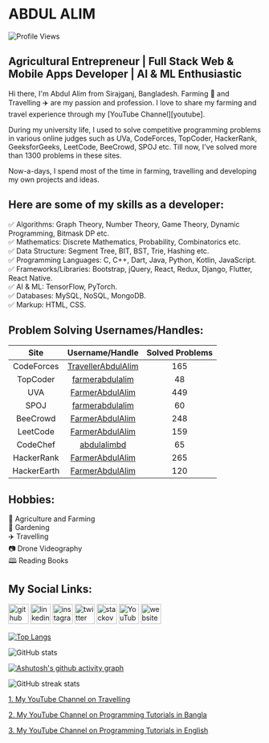 # ABDUL ALIM

![Profile Views](https://komarev.com/ghpvc/?username=your-github-username&color=blueviolet)

## Agricultural Entrepreneur | Full Stack Web & Mobile Apps Developer | AI & ML Enthusiastic

Hi there, I'm Abdul Alim from Sirajganj, Bangladesh. Farming 🌾 and Travelling ✈️ are my passion and profession. I love to share my farming and travel experience through my [YouTube Channel][youtube].

During my university life, I used to solve competitive programming problems in various online judges such as UVa, CodeForces, TopCoder, HackerRank, GeeksforGeeks, LeetCode, BeeCrowd, SPOJ etc. Till now, I've solved more than 1300 problems in these sites.

Now-a-days, I spend most of the time in farming, travelling and developing my own projects and ideas.

## Here are some of my skills as a developer:

✅ Algorithms: Graph Theory, Number Theory, Game Theory, Dynamic Programming, Bitmask DP etc.  
✅ Mathematics: Discrete Mathematics, Probability, Combinatorics etc.  
✅ Data Structure: Segment Tree, BIT, BST, Trie, Hashing etc.  
✅ Programming Languages: C, C++, Dart, Java, Python, Kotlin, JavaScript.  
✅ Frameworks/Libraries: Bootstrap, jQuery, React, Redux, Django, Flutter, React Native.  
✅ AI & ML: TensorFlow, PyTorch.  
✅ Databases: MySQL, NoSQL, MongoDB.  
✅ Markup: HTML, CSS.

## Problem Solving Usernames/Handles:

|  **Site**   |                           **Username/Handle**                           | **Solved Problems** |
| :---------: | :---------------------------------------------------------------------: | :-----------------: |
| CodeForces  | [TravellerAbdulAlim](https://codeforces.com/profile/TravellerAbdulAlim) |         165         |
|  TopCoder   |    [farmerabdulalim](https://profiles.topcoder.com/farmerabdulalim)     |         48          |
|     UVA     |       [FarmerAbdulAlim](https://uhunt.onlinejudge.org/id/155497)        |         449         |
|    SPOJ     |     [farmerabdulalim](https://www.spoj.com/users/farmerabdulalim/)      |         60          |
|  BeeCrowd   | [FarmerAbdulAlim](https://www.beecrowd.com.br/judge/en/profile/832057)  |         248         |
|  LeetCode   |        [FarmerAbdulAlim](https://leetcode.com/FarmerAbdulAlim/)         |         159         |
|  CodeChef   |        [abdulalimbd](https://www.codechef.com/users/abdulalimbd)        |         65          |
| HackerRank  |      [FarmerAbdulAlim](https://www.hackerrank.com/FarmerAbdulAlim)      |         265         |
| HackerEarth |     [FarmerAbdulAlim](https://www.hackerearth.com/@FarmerAbdulAlim)     |         120         |

## Hobbies:

🌾 Agriculture and Farming <br>
🌱 Gardening <br>
✈️ Travelling <br>
📷 Drone Videography <br>
🕮 Reading Books <br>

## My Social Links:

[<img src='https://cdn.jsdelivr.net/npm/simple-icons@3.0.1/icons/github.svg' alt='github' height='40'>](https://github.com/FarmerAbdulAlim) [<img src='https://cdn.jsdelivr.net/npm/simple-icons@3.0.1/icons/linkedin.svg' alt='linkedin' height='40'>](https://www.linkedin.com/in/farmerabdulalim/) [<img src='https://cdn.jsdelivr.net/npm/simple-icons@3.0.1/icons/instagram.svg' alt='instagram' height='40'>](https://www.instagram.com/farmerabdulalim/) [<img src='https://cdn.jsdelivr.net/npm/simple-icons@3.0.1/icons/twitter.svg' alt='twitter' height='40'>](https://twitter.com/FarmerAbdulAlim) [<img src='https://cdn.jsdelivr.net/npm/simple-icons@3.0.1/icons/stackoverflow.svg' alt='stackoverflow' height='40'>](https://stackoverflow.com/users/3990929) [<img src='https://cdn.jsdelivr.net/npm/simple-icons@3.0.1/icons/youtube.svg' alt='YouTube' height='40'>](https://www.youtube.com/@TravelerAbdulAlim) [<img src='https://cdn.jsdelivr.net/npm/simple-icons@3.0.1/icons/icloud.svg' alt='website' height='40'>](http://www.travelerabdulalim.com/)

[![Top Langs](https://github-readme-stats.vercel.app/api/top-langs/?username=farmerabdulalim)](https://github.com/anuraghazra/github-readme-stats)

![GitHub stats](https://github-readme-stats.vercel.app/api?username=farmerabdulalim&show_icons=true&theme=gruvbox_light)

[![Ashutosh's github activity graph](https://github-readme-activity-graph.vercel.app/graph?username=FarmerAbdulAlim&theme=react-dark)](https://github.com/ashutosh00710/github-readme-activity-graph)

![GitHub streak stats](https://github-readme-streak-stats.herokuapp.com/?user=farmerabdulalim)

[1. My YouTube Channel on Travelling](https://www.youtube.com/@TravelerAbdulAlim)

[2. My YouTube Channel on Programming Tutorials in Bangla](https://www.youtube.com/@LearnWithAbdulAlim)

[3. My YouTube Channel on Programming Tutorials in English](https://www.youtube.com/@AbdulAlim-Bangladesh)
